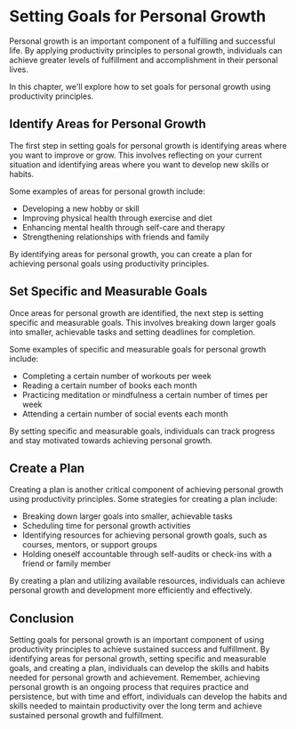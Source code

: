 Setting Goals for Personal Growth
======================================================================================

Personal growth is an important component of a fulfilling and successful life. By applying productivity principles to personal growth, individuals can achieve greater levels of fulfillment and accomplishment in their personal lives.

In this chapter, we'll explore how to set goals for personal growth using productivity principles.

Identify Areas for Personal Growth
----------------------------------

The first step in setting goals for personal growth is identifying areas where you want to improve or grow. This involves reflecting on your current situation and identifying areas where you want to develop new skills or habits.

Some examples of areas for personal growth include:

* Developing a new hobby or skill
* Improving physical health through exercise and diet
* Enhancing mental health through self-care and therapy
* Strengthening relationships with friends and family

By identifying areas for personal growth, you can create a plan for achieving personal goals using productivity principles.

Set Specific and Measurable Goals
---------------------------------

Once areas for personal growth are identified, the next step is setting specific and measurable goals. This involves breaking down larger goals into smaller, achievable tasks and setting deadlines for completion.

Some examples of specific and measurable goals for personal growth include:

* Completing a certain number of workouts per week
* Reading a certain number of books each month
* Practicing meditation or mindfulness a certain number of times per week
* Attending a certain number of social events each month

By setting specific and measurable goals, individuals can track progress and stay motivated towards achieving personal growth.

Create a Plan
-------------

Creating a plan is another critical component of achieving personal growth using productivity principles. Some strategies for creating a plan include:

* Breaking down larger goals into smaller, achievable tasks
* Scheduling time for personal growth activities
* Identifying resources for achieving personal growth goals, such as courses, mentors, or support groups
* Holding oneself accountable through self-audits or check-ins with a friend or family member

By creating a plan and utilizing available resources, individuals can achieve personal growth and development more efficiently and effectively.

Conclusion
----------

Setting goals for personal growth is an important component of using productivity principles to achieve sustained success and fulfillment. By identifying areas for personal growth, setting specific and measurable goals, and creating a plan, individuals can develop the skills and habits needed for personal growth and achievement. Remember, achieving personal growth is an ongoing process that requires practice and persistence, but with time and effort, individuals can develop the habits and skills needed to maintain productivity over the long term and achieve sustained personal growth and fulfillment.
